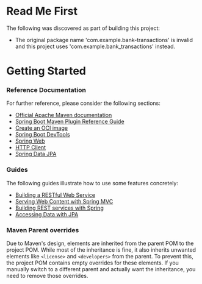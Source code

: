 # Read Me First
The following was discovered as part of building this project:

* The original package name 'com.example.bank-transactions' is invalid and this project uses 'com.example.bank_transactions' instead.

# Getting Started

### Reference Documentation
For further reference, please consider the following sections:

* [Official Apache Maven documentation](https://maven.apache.org/guides/index.html)
* [Spring Boot Maven Plugin Reference Guide](https://docs.spring.io/spring-boot/4.0.0-M3/maven-plugin)
* [Create an OCI image](https://docs.spring.io/spring-boot/4.0.0-M3/maven-plugin/build-image.html)
* [Spring Boot DevTools](https://docs.spring.io/spring-boot/4.0.0-M3/reference/using/devtools.html)
* [Spring Web](https://docs.spring.io/spring-boot/4.0.0-M3/reference/web/servlet.html)
* [HTTP Client](https://docs.spring.io/spring-boot/4.0.0-M3/reference/io/rest-client.html#io.rest-client.restclient)
* [Spring Data JPA](https://docs.spring.io/spring-boot/4.0.0-M3/reference/data/sql.html#data.sql.jpa-and-spring-data)

### Guides
The following guides illustrate how to use some features concretely:

* [Building a RESTful Web Service](https://spring.io/guides/gs/rest-service/)
* [Serving Web Content with Spring MVC](https://spring.io/guides/gs/serving-web-content/)
* [Building REST services with Spring](https://spring.io/guides/tutorials/rest/)
* [Accessing Data with JPA](https://spring.io/guides/gs/accessing-data-jpa/)

### Maven Parent overrides

Due to Maven's design, elements are inherited from the parent POM to the project POM.
While most of the inheritance is fine, it also inherits unwanted elements like `<license>` and `<developers>` from the parent.
To prevent this, the project POM contains empty overrides for these elements.
If you manually switch to a different parent and actually want the inheritance, you need to remove those overrides.


